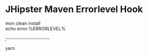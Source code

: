 JHipster Maven Errorlevel Hook
========================

mvn clean install   
echo error:%ERRORLEVEL%

;---------------------

yarn 

